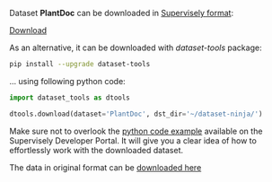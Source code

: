 Dataset **PlantDoc** can be downloaded in [Supervisely format](https://developer.supervisely.com/api-references/supervisely-annotation-json-format):

 [Download](https://assets.supervisely.com/supervisely-supervisely-assets-public/teams_storage/s/u/kA/3SvpfBH2HYK1biGL5Y4CYnh9MlNr7B5n6622ECsLlNm30CTahgzOeQgceAHGQQO5pJlLgbKziCxPA5Yei8Jzh7GV9pRlB7Ugo8rvUxvDlsorRtl1PVikpPAgZa4l.tar)

As an alternative, it can be downloaded with *dataset-tools* package:
``` bash
pip install --upgrade dataset-tools
```

... using following python code:
``` python
import dataset_tools as dtools

dtools.download(dataset='PlantDoc', dst_dir='~/dataset-ninja/')
```
Make sure not to overlook the [python code example](https://developer.supervisely.com/getting-started/python-sdk-tutorials/iterate-over-a-local-project) available on the Supervisely Developer Portal. It will give you a clear idea of how to effortlessly work with the downloaded dataset.

The data in original format can be [downloaded here](https://github.com/pratikkayal/PlantDoc-Object-Detection-Dataset/archive/refs/heads/master.zip)